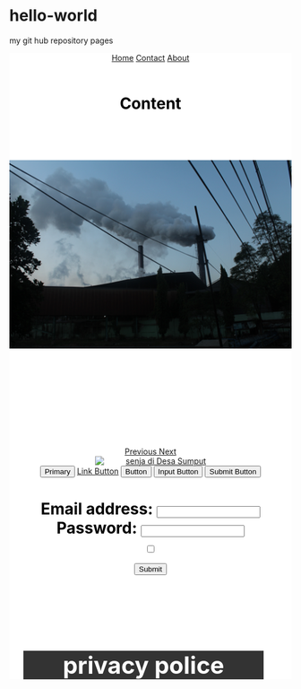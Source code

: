 # hello-world
my git hub repository pages
<!DOCTYPE html>
<html>
<head>
	<!-- Latest compiled and minified CSS -->
<link rel="stylesheet" href="https://maxcdn.bootstrapcdn.com/bootstrap/3.4.0/css/bootstrap.min.css">

<!-- jQuery library -->
<script src="https://ajax.googleapis.com/ajax/libs/jquery/3.4.1/jquery.min.js"></script>

<!-- Latest compiled JavaScript -->
<script src="https://maxcdn.bootstrapcdn.com/bootstrap/3.4.0/js/bootstrap.min.js"></script>
<meta name="viewport" content="width=device-width, initial-scale=1">
</head>
<body>
	<style>
		.header {
			background-color: #fff;
			min-height: 70px;
			width : 100%;
			color: #fff;
			text-align: center;
		}
		.content {
			background-color: #fff;
			text-align: center;
			max-height: unset;
		}
		.Footer{
			background-color: #333;
			margin: 20px 50px 30px 25px;
			min-height: 10px;
			position: static;
			float: center;
		}
		</style>
	<div class="header">
		<link rel="stylesheet" href="https://cdnjs.cloudflare.com/ajax/libs/font-awesome/4.7.0/css/font-awesome.min.css">

<div class="topnav" id="myTopnav">
  <a href="home.html" class="active">Home</a>
  <a href="#contact.hmtl">Contact</a>
  <a href="about.html">About</a>
  <a href="javascript:void(0);" class="icon" onclick="myFunction()">
    <i class="fa fa-bars"></i>
  </a>
</div>
		<div class="img">
			<
	</div>
	<div class="content">
		<h1 style="color: black;">Content</h1>
		<div id="myCarousel" class="carousel slide" data-ride="carousel">
  <!-- Indicators -->
  <ol class="carousel-indicators">
    <li data-target="#myCarousel" data-slide-to="0" class="active"></li>
    <li data-target="#myCarousel" data-slide-to="1"></li>
    <li data-target="#myCarousel" data-slide-to="2"></li>
  </ol>
  <!-- Wrapper for slides -->
  <div class="carousel-inner">
    <div class="item active">
      <img src="IMG_2438.JPG" alt="senja">
    </div>

    <div class="item">
      <img src="C:\Users\m.doni cahyo\Pictures\fkap\IMG_2739.jpg" alt="senja">
    </div>

    <div class="item">
      <img src="C:\Users\m.doni cahyo\Pictures\fkap\IMG_2746.jpg" alt="senja">
    </div>
  </div>

  <!-- Left and right controls -->
  <a class="left carousel-control" href="#myCarousel" data-slide="prev">
    <span class="glyphicon glyphicon-chevron-left"></span>
    <span class="sr-only">Previous</span>
  </a>
  <a class="right carousel-control" href="#myCarousel" data-slide="next">
    <span class="glyphicon glyphicon-chevron-right"></span>
    <span class="sr-only">Next</span>
  </a>
  <div class="img">
    		<img src="C:\Users\m.doni cahyo\Pictures\fkap\IMG_2746.jpg" class="img-thumbnail" alt="senja" width="100px;" height="100px;">
  	<a href="senja di Desa Sumput.html">senja di Desa Sumput </a>

  </div>
<div class="button">
<button type="button" class="btn btn-primary">Primary</button>
<a href="#" class="btn btn-info" role="button">Link Button</a>
<button type="button" class="btn btn-info">Button</button>
<input type="button" class="btn btn-info" value="Input Button">
<input type="submit" class="btn btn-info" value="Submit Button">
</div>
<h1>
	<form class="form-inline" action="/action_page.php">
  <div class="form-group">
    <label for="email" style="color: black;">Email address:</label>
    <input type="email" class="form-control" id="email">
  </div>
  <div class="form-group">
    <label for="pwd" style="color: black;">Password:</label>
    <input type="password" class="form-control" id="pwd">
  </div>
  <div class="checkbox">
    <label><input type="checkbox" style="color: black;"ba></label>
  </div>
  <button type="submit" class="btn btn-default">Submit</button>
</form>
</h1>
<h2>
	<table>
		tanggal
		<script>
			var tanggal = Date();
console.log(tanggal);
		</script>
	</table>
	<div class="Footer">
		<h1>privacy police</h1>
	</div>
	<script>
	var skor= 80;
	if(skor<25){
		console.log('D');
	}
	else if(skor<50){
		console.log('C');
	}
	else if(skor<70){
		console.log('B');
	}
	else {
		console.log('A');
	}
var x = 'i love you';
var y = '3000';
var pesan = 'i love you 3000';
if(pesan)
{
    alert ='i love you 3000';
}
console.log(pesan);
function profil(nama, kota)
{
    console.log('Nama saya ' + nama + '<br/>');
    console.log('Saya berasal dari kota' + kota + '<br/>');
}
var nama = 'James';
var asal = 'Medan';
function cetakPesan(nama, bahasa='id')
{
    var pesan = 'Selamat datang, ' + nama;
    if(bahasa == 'en')
    {
       pesan = 'Welcome, ' + nama;
    }
    console.log(pesan);
}
var nama = 'Bambang';
cetakPesan(nama);

var tanggal = Date();
console.log(tanggal);
	
		</script>
	

</body>
</html>
